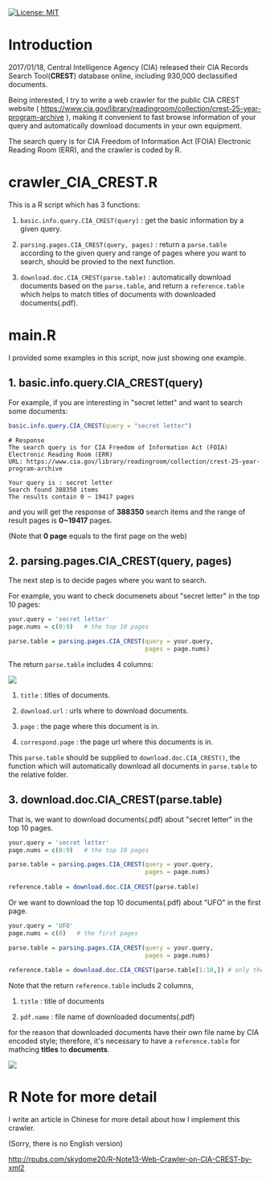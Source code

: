 [![License: MIT](https://img.shields.io/badge/License-MIT-blue.svg)](https://opensource.org/licenses/MIT)

# Introduction    
   
2017/01/18, Central Intelligence Agency (CIA) released their CIA Records Search Tool(**CREST**) database online, including 930,000 declassified documents.   
   
Being interested, I try to write a web crawler for the public CIA CREST website ( https://www.cia.gov/library/readingroom/collection/crest-25-year-program-archive ), making it convenient to fast browse information of your query and automatically download documents in your own equipment.      
   
The search query is for CIA Freedom of Information Act (FOIA) Electronic Reading Room (ERR), and the crawler is coded by R.   

# crawler_CIA_CREST.R    

This is a R script which has 3 functions:    

1. `basic.info.query.CIA_CREST(query)` : get the basic information by a given query.   

2. `parsing.pages.CIA_CREST(query, pages)` : return a `parse.table` according to the given query and range of pages where you want to search, should be provied to the next function.   

3. `download.doc.CIA_CREST(parse.table)` : automatically download documents based on the `parse.table`, and return a `reference.table` which helps to match titles of documents with downloaded documents(.pdf).   

# main.R    

I provided some examples in this script, now just showing one example.   


## 1. basic.info.query.CIA_CREST(query)   

For example, if you are interesting in "secret lettet" and want to search some documents:   

```r
basic.info.query.CIA_CREST(query = "secret letter") 
```   

```
# Response 
The search query is for CIA Freedom of Information Act (FOIA) Electronic Reading Room (ERR)
URL: https://www.cia.gov/library/readingroom/collection/crest-25-year-program-archive

Your query is : secret letter
Search found 388350 items
The results contain 0 ~ 19417 pages
```

and you will get the response of **388350** search items and the range of result pages is **0~19417** pages.     

(Note that **0 page** equals to the first page on the web)   


## 2. parsing.pages.CIA_CREST(query, pages)   
    
The next step is to decide pages where you want to search.   

For example, you want to check documenets about "secret letter" in the top 10 pages: 

```r
your.query = 'secret letter'
page.nums = c(0:9)   # the top 10 pages

parse.table = parsing.pages.CIA_CREST(query = your.query, 
									  pages = page.nums)
```

The return `parse.table` includes 4 columns:

<img src="img/0.png" />    

1. `title` : titles of documents.

2. `download.url` : urls where to download documents.

3. `page` : the page where this document is in.

4. `correspond.page` : the page url where this documents is in.

This `parse.table` should be supplied to `download.doc.CIA_CREST()`, the function which will automatically download all documents in `parse.table` to the relative folder.


## 3. download.doc.CIA_CREST(parse.table)   

That is, we want to download documents(.pdf) about "secret letter" in the top 10 pages.

```r
your.query = 'secret letter'
page.nums = c(0:9)   # the top 10 pages

parse.table = parsing.pages.CIA_CREST(query = your.query, 
                                      pages = page.nums)
									  
reference.table = download.doc.CIA_CREST(parse.table)
```

Or we want to download the top 10 documents(.pdf) about "UFO" in the first page.

```r
your.query = 'UFO'
page.nums = c(0)   # the first pages

parse.table = parsing.pages.CIA_CREST(query = your.query, 
                                      pages = page.nums)
									  
reference.table = download.doc.CIA_CREST(parse.table[1:10,]) # only the top 10 documents  
```

Note that the return `reference.table` includs 2 columns, 

1. `title` : title of documents 

2. `pdf.name` : file name of downloaded documents(.pdf)

for the reason that downloaded documents have their own file name by CIA encoded style; therefore, it's necessary to have a `reference.table` for mathcing **titles** to **documents**.

<img src="img/1.png" />    


# R Note for more detail

I write an article in Chinese for more detail about how I implement this crawler.   
 
(Sorry, there is no English version)    

http://rpubs.com/skydome20/R-Note13-Web-Crawler-on-CIA-CREST-by-xml2     





